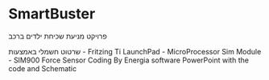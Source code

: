# SmartBuster
פרויקט מניעת שכיחת ילדים ברכב


שרטוט חשמלי באמצעות - Fritzing
Ti LaunchPad - MicroProcessor
Sim Module - SIM900 
Force Sensor
Coding By Energia software
PowerPoint with the code and Schematic
